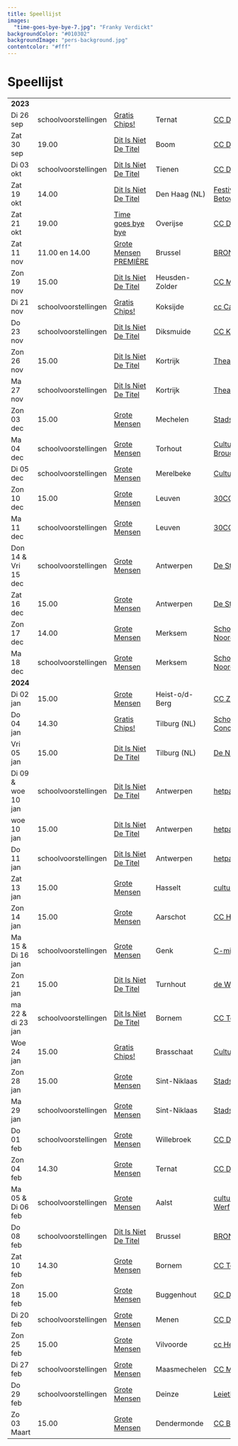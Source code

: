 ```yaml
---
title: Speellijst
images:
  "time-goes-bye-bye-7.jpg": "Franky Verdickt"
backgroundColor: "#010302"
backgroundImage: "pers-background.jpg"
contentcolor: "#fff"
---
```

# Speellijst

<div class="table-responsive">
<table class="playlist">
<tr><td colspan="5"><strong>2023</strong></td></tr>
<tr><td>Di 26 sep</td><td>schoolvoorstellingen</td><td><a href="/nl/shows/Gratis-chips">Gratis Chips!</a></td><td>Ternat</td><td><a href="https://www.ccdeploter.be/">CC De Ploter</a></td></tr>
<tr><td>Zat 30 sep</td><td>19.00</td><td><a href="/nl/shows/dit-is-niet-de-titel">Dit Is Niet De Titel</a></td><td>Boom</td><td><a href="https://www.desteigerboom.be/">CC De Steiger</a></td></tr>
<tr><td>Di 03 okt</td><td>schoolvoorstellingen</td><td><a href="/nl/shows/dit-is-niet-de-titel">Dit Is Niet De Titel</a></td><td>Tienen</td><td><a href="https://www.dekruisboog.be/">CC De Kruisboog</a></td></tr>
<tr><td>Zat 19 okt</td><td>14.00</td><td><a href="/nl/shows/dit-is-niet-de-titel">Dit Is Niet De Titel</a></td><td>Den Haag (NL)</td><td><a href="https://www.debetovering.nl/">Festival De Betovering</a></td></tr>
<tr><td>Zat 21 okt</td><td>19.00</td><td><a href="/nl/shows/time-goes-bye-bye">Time goes bye bye</a></td><td>Overijse</td><td><a href="https://www.denblank.be/">CC Den Blank</a></td></tr>
<tr><td>Zat 11 nov</td><td>11.00 en 14.00 </td><td><a href="/nl/shows/grote-mensen">Grote Mensen PREMIÈRE</a></td><td>Brussel</td><td><a href="https://www.BRONKS.be/">BRONKS</a></td></tr>
<tr><td>Zon 19 nov</td><td>15.00</td><td><a href="/nl/shows/dit-is-niet-de-titel">Dit Is Niet De Titel</a></td><td>Heusden-Zolder</td><td><a href="https://www.muze.be/">CC MUZE</a></td></tr>
<tr><td>Di 21 nov</td><td>schoolvoorstellingen</td><td><a href="/nl/shows/Gratis-chips">Gratis Chips!</a></td><td>Koksijde</td><td><a href="https://www.casinokoksijde.be/">cc CasinoKoksijde</a></td></tr>
<tr><td>Do 23 nov</td><td>schoolvoorstellingen</td><td><a href="/nl/shows/dit-is-niet-de-titel">Dit Is Niet De Titel</a></td><td>Diksmuide</td><td><a href="https://www.cckruispunt.be/">CC Kruispunt</a></td></tr>
<tr><td>Zon 26 nov</td><td>15.00</td><td><a href="/nl/shows/dit-is-niet-de-titel">Dit Is Niet De Titel</a></td><td>Kortrijk</td><td><a href="https://www.cultuurcentrumkortrijk.be/">Theater Antigone</a></td></tr>
<tr><td>Ma 27 nov</td><td>schoolvoorstellingen</td><td><a href="/nl/shows/dit-is-niet-de-titel">Dit Is Niet De Titel</a></td><td>Kortrijk</td><td><a href="https://www.cultuurcentrumkortrijk.be/">Theater Antigone</a></td></tr>
<tr><td>Zon 03 dec</td><td>15.00 </td><td><a href="/nl/shows/grote-mensen">Grote Mensen</a></td><td>Mechelen</td><td><a href="https://www.cultuurcentrummechelen.be/">Stadsschouwburg</a></td></tr>
<tr><td>Ma 04 dec</td><td>schoolvoorstellingen </td><td><a href="/nl/shows/grote-mensen">Grote Mensen</a></td><td>Torhout</td><td><a href="https://www.ccdebrouckere.be/">Cultuurcentrum de Brouckere</a></td></tr>
<tr><td>Di 05 dec</td><td>schoolvoorstellingen </td><td><a href="/nl/shows/grote-mensen">Grote Mensen</a></td><td>Merelbeke</td><td><a href="https://www.cultuurhuis.merelbeke.be/">Cultuurhuis</a></td></tr>
<tr><td>Zon 10 dec</td><td>15.00 </td><td><a href="/nl/shows/grote-mensen">Grote Mensen</a></td><td>Leuven</td><td><a href="https://www.30cc.be/">30CC/Schouwburg</a></td></tr>
<tr><td>Ma 11 dec</td><td>schoolvoorstellingen </td><td><a href="/nl/shows/grote-mensen">Grote Mensen</a></td><td>Leuven</td><td><a href="https://www.30cc.be/">30CC/Schouwburg</a></td></tr>
<tr><td>Don 14 & Vri 15 dec</td><td>schoolvoorstellingen </td><td><a href="/nl/shows/grote-mensen">Grote Mensen</a></td><td>Antwerpen</td><td><a href="https://www.destudio.com/">De Studio</a></td></tr>
<tr><td>Zat 16 dec</td><td>15.00 </td><td><a href="/nl/shows/grote-mensen">Grote Mensen</a></td><td>Antwerpen</td><td><a href="https://www.destudio.com/">De Studio</a></td></tr>
<tr><td>Zon 17 dec</td><td>14.00 </td><td><a href="/nl/shows/grote-mensen">Grote Mensen</a></td><td>Merksem</td><td><a href="https://www.schouwburgnoord.be/">Schouwburg Noord</a></td></tr>
<tr><td>Ma 18 dec</td><td>schoolvoorstellingen </td><td><a href="/nl/shows/grote-mensen">Grote Mensen</a></td><td>Merksem</td><td><a href="https://www.schouwburgnoord.be/">Schouwburg Noord</a></td></tr>
  
<tr><td colspan="5"><strong>2024</strong></td></tr>
<tr><td>Di 02 jan</td><td>15.00 </td><td><a href="/nl/shows/grote-mensen">Grote Mensen</a></td><td>Heist-o/d-Berg</td><td><a href="https://www.zwaneberg.be/">CC Zwaneberg</a></td></tr>
<tr><td>Do 04 jan</td><td>14.30</td><td><a href="/nl/shows/Gratis-chips">Gratis Chips!</a></td><td>Tilburg (NL)</td><td><a href="https://www.schouwburgconcertzaaltilburg.nl/">Schouwburg Concertzaal</a></td></tr>
<tr><td>Vri 05 jan</td><td>15.00</td><td><a href="/nl/shows/dit-is-niet-de-titel">Dit Is Niet De Titel</a></td><td>Tilburg (NL)</td><td><a href="https://www.denieuwevorst.nl/">De Nieuwe Vorst</a></td></tr>
<tr><td>Di 09 & woe 10 jan</td><td>schoolvoorstellingen</td><td><a href="/nl/shows/dit-is-niet-de-titel">Dit Is Niet De Titel</a></td><td>Antwerpen</td><td><a href="https://www.hetpaleis.be/">hetpaleis</a></td></tr>
<tr><td>woe 10 jan</td><td>15.00</td><td><a href="/nl/shows/dit-is-niet-de-titel">Dit Is Niet De Titel</a></td><td>Antwerpen</td><td><a href="https://www.hetpaleis.be/">hetpaleis</a></td></tr>
<tr><td>Do 11 jan</td><td>schoolvoorstellingen</td><td><a href="/nl/shows/dit-is-niet-de-titel">Dit Is Niet De Titel</a></td><td>Antwerpen</td><td><a href="https://www.hetpaleis.be/">hetpaleis</a></td></tr>
<tr><td>Zat 13 jan</td><td>15.00 </td><td><a href="/nl/shows/grote-mensen">Grote Mensen</a></td><td>Hasselt</td><td><a href="https://www.ccha.be/">cultuurcentrum</a></td></tr>
<tr><td>Zon 14 jan</td><td>15.00 </td><td><a href="/nl/shows/grote-mensen">Grote Mensen</a></td><td>Aarschot</td><td><a href="https://www.hetgasthuis.be/">CC Het Gasthuis</a></td></tr>
<tr><td>Ma 15 & Di 16 jan</td><td>schoolvoorstellingen </td><td><a href="/nl/shows/grote-mensen">Grote Mensen</a></td><td>Genk</td><td><a href="https://www.c-mine.be/">C-mine</a></td></tr>
<tr><td>Zon 21 jan</td><td>15.00</td><td><a href="/nl/shows/dit-is-niet-de-titel">Dit Is Niet De Titel</a></td><td>Turnhout</td><td><a href="https://www.warande.be/">de Warande</a></td></tr>
<tr><td>ma 22 & di 23 jan</td><td>schoolvoorstellingen</td><td><a href="/nl/shows/dit-is-niet-de-titel">Dit Is Niet De Titel</a></td><td>Bornem</td><td><a href="https://www.terdilft.be/">CC Ter Dilft</a></td></tr>
<tr><td>Woe 24 jan</td><td>15.00</td><td><a href="/nl/shows/Gratis-chips">Gratis Chips!</a></td><td>Brasschaat</td><td><a href="https://www.cultuurcentrumbrasschaat.be/">Cultuurcentrum</a></td></tr>
<tr><td>Zon 28 jan</td><td>15.00 </td><td><a href="/nl/shows/grote-mensen">Grote Mensen</a></td><td>Sint-Niklaas</td><td><a href="https://www.ccsintniklaas.be/">Stadsschouwburg</a></td></tr>
<tr><td>Ma 29 jan</td><td>schoolvoorstellingen </td><td><a href="/nl/shows/grote-mensen">Grote Mensen</a></td><td>Sint-Niklaas</td><td><a href="https://www.ccsintniklaas.be/">Stadsschouwburg</a></td></tr>
<tr><td>Do 01 feb</td><td>schoolvoorstellingen </td><td><a href="/nl/shows/grote-mensen">Grote Mensen</a></td><td>Willebroek</td><td><a href="https://www.ccdester.willebroek.be/">CC De Ster</a></td></tr>
<tr><td>Zon 04 feb</td><td>14.30</td><td><a href="/nl/shows/grote-mensen">Grote Mensen</a></td><td>Ternat</td><td><a href="https://www.ccdeploter.be/">CC De Ploter</a></td></tr>
<tr><td>Ma 05 & Di 06 feb</td><td>schoolvoorstellingen </td><td><a href="/nl/shows/grote-mensen">Grote Mensen</a></td><td>Aalst</td><td><a href="https://www.ccdewerf.be/">cultuurcentrum De Werf</a></td></tr>
<tr><td>Do 08 feb</td><td>schoolvoorstellingen</td><td><a href="/nl/shows/dit-is-niet-de-titel">Dit Is Niet De Titel</a></td><td>Brussel</td><td><a href="https://www.bronks.be/">BRONKS</a></td></tr>
<tr><td>Zat 10 feb</td><td>14.30</td><td><a href="/nl/shows/grote-mensen">Grote Mensen</a></td><td>Bornem</td><td><a href="https://www.terdilft.be/">CC Ter Dilft</a></td></tr>
<tr><td>Zon 18 feb</td><td>15.00</td><td><a href="/nl/shows/grote-mensen">Grote Mensen</a></td><td>Buggenhout</td><td><a href="https://www.gcdepit.be/">GC De Pit</a></td></tr>
<tr><td>Di 20 feb</td><td>schoolvoorstellingen</td><td><a href="/nl/shows/grote-mensen">Grote Mensen</a></td><td>Menen</td><td><a href="https://www.ccdesteiger.be/">CC De Steiger</a></td></tr>
<tr><td>Zon 25 feb</td><td>15.00</td><td><a href="/nl/shows/grote-mensen">Grote Mensen</a></td><td>Vilvoorde</td><td><a href="https://www.hetbolwerk.be/">cc Het Bolwerk</a></td></tr>
<tr><td>Di 27 feb</td><td>schoolvoorstellingen</td><td><a href="/nl/shows/grote-mensen">Grote Mensen</a></td><td>Maasmechelen</td><td><a href="https://www.ccmaasmechelen.be/">CC Maasmechelen</a></td></tr>
<tr><td>Do 29 feb</td><td>schoolvoorstellingen</td><td><a href="/nl/shows/grote-mensen">Grote Mensen</a></td><td>Deinze</td><td><a href="https://www.leietheater.be/">Leietheater</a></td></tr>
<tr><td>Zo 03 Maart</td><td>15.00</td><td><a href="/nl/shows/grote-mensen">Grote Mensen</a></td><td>Dendermonde</td><td><a href="https://www.ccbelgica.be/">CC Belgica</a></td></tr>






</table>
</div>
